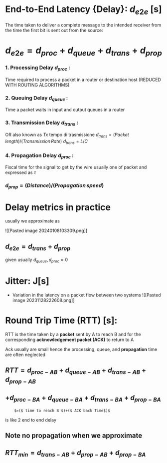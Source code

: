 # End-to-End Latency {Delay}: $d_{e2e}$ \[s\]

The time taken to deliver a  complete  message to the intended receiver 
from the time the first bit is sent out from the source:
# $d_{e2e} = d_{proc} + d_{queue} + d_{trans} + d_{prop}$

### 1. Processing Delay  $d_{proc}$ : 
Time required to process a packet in a router or destination host
(REDUCED WITH ROUTING ALGORITHMS) 
### 2. Queuing Delay  $d_{queue}$ :    
Time a packet waits in input and output queues in a router
### 3. Transmission Delay $d_{trans}$ :
OR also known as $Tx$ tempo di trasmissione
 $d_{trans} = (Packet\,length)/(Transmission\,Rate)$
$d_{trans} = L/C$
### 4.  Propagation Delay $d_{proc}$ :
Fiscal time for the signal to get by the wire 
usually one of packet and expressed as $\tau$
### $d_{prop} = (Distance)/(Propagation\,speed)$


# Delay metrics in practice 
usually we approximate as 

![[Pasted image 20240108103309.png]]
## $d_{e2e} = d_{trans} + d_{prop}$ 
given usually $d_{queue},d_{proc}\approx 0$


# Jitter: J\[s\]
- Variation in the latency on a packet flow between two systems
![[Pasted image 20231128222608.png]]


# Round Trip Time (RTT) \[s\]:
RTT is the time taken by a **packet** sent by A to reach B and for the corresponding **acknowledgement packet (ACK)** to return to A

Ack usually are small hence the  processing, queue, and **propagation** time are often neglected

## $RTT = d_{proc-AB} +  d_{queue-AB} +d_{trans-AB} +d_{prop-AB}$ 
## 	    	$+ d_{proc-BA} +  d_{queue-BA} +d_{trans-BA} +d_{prop-BA}$
	
    	$=($ time to reach B $)+($ ACK back Time$)$

is like 2 end to end delay
## Note no **propagation** when we approximate
## $RTT_{min} = d_{trans-AB} + d_{prop-AB} + d_{prop-BA}$













